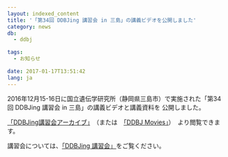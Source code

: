 ```yaml
---
layout: indexed_content
title: '「第34回 DDBJing 講習会 in 三島」の講義ビデオを公開しました'
category: news
db:
  - ddbj

tags:
  - お知らせ

date: 2017-01-17T13:51:42
lang: ja
---
```


<p>2016年12月15-16日に国立遺伝学研究所（静岡県三島市）で実施された「第34回 DDBJing 講習会 in 三島」の講義ビデオと講義資料を 公開しました。</p>

<p><a href="/ddbjing-archives.html#34">「DDBJing講習会アーカイブ」</a>　（または　<a href="https://www.youtube.com/user/DDBJvideo">「DDBJ Movies」</a>）　より閲覧できます。</p>

<p>講習会については、<a href="/activities/index.html">「DDBJing 講習会」</a>をご覧ください。</p>
